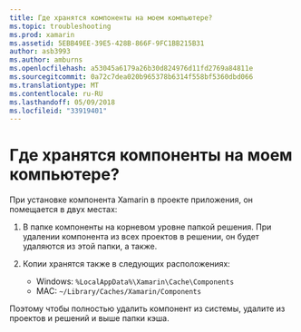 ```yaml
---
title: Где хранятся компоненты на моем компьютере?
ms.topic: troubleshooting
ms.prod: xamarin
ms.assetid: 5EBB49EE-39E5-428B-866F-9FC1BB215B31
author: asb3993
ms.author: amburns
ms.openlocfilehash: a53045a6179a26b30d824976d11fd2769a84811e
ms.sourcegitcommit: 0a72c7dea020b965378b6314f558bf5360dbd066
ms.translationtype: MT
ms.contentlocale: ru-RU
ms.lasthandoff: 05/09/2018
ms.locfileid: "33919401"
---
```

# <a name="where-are-the-components-stored-on-my-machine"></a>Где хранятся компоненты на моем компьютере?

При установке компонента Xamarin в проекте приложения, он помещается в двух местах:

1. В папке компоненты на корневом уровне папкой решения. При удалении компонента из всех проектов в решении, он будет удаляются из этой папки, а также.

2. Копии хранятся также в следующих расположениях:
    - Windows: `%LocalAppData%\Xamarin\Cache\Components`
    - MAC: `~/Library/Caches/Xamarin/Components`

Поэтому чтобы полностью удалить компонент из системы, удалите из проектов и решений и выше папки кэша.
